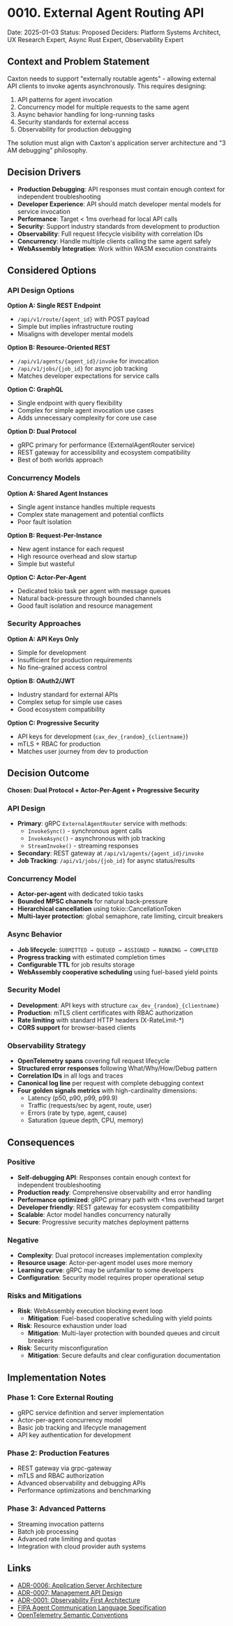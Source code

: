 # 0010. External Agent Routing API

Date: 2025-01-03
Status: Proposed
Deciders: Platform Systems Architect, UX Research Expert, Async Rust Expert, Observability Expert

## Context and Problem Statement

Caxton needs to support "externally routable agents" - allowing external API clients to invoke agents asynchronously. This requires designing:

1. API patterns for agent invocation
2. Concurrency model for multiple requests to the same agent
3. Async behavior handling for long-running tasks
4. Security standards for external access
5. Observability for production debugging

The solution must align with Caxton's application server architecture and "3 AM debugging" philosophy.

## Decision Drivers

- **Production Debugging**: API responses must contain enough context for independent troubleshooting
- **Developer Experience**: API should match developer mental models for service invocation
- **Performance**: Target < 1ms overhead for local API calls
- **Security**: Support industry standards from development to production
- **Observability**: Full request lifecycle visibility with correlation IDs
- **Concurrency**: Handle multiple clients calling the same agent safely
- **WebAssembly Integration**: Work within WASM execution constraints

## Considered Options

### API Design Options

**Option A: Single REST Endpoint**
- `/api/v1/route/{agent_id}` with POST payload
- Simple but implies infrastructure routing
- Misaligns with developer mental models

**Option B: Resource-Oriented REST**
- `/api/v1/agents/{agent_id}/invoke` for invocation
- `/api/v1/jobs/{job_id}` for async job tracking
- Matches developer expectations for service calls

**Option C: GraphQL**
- Single endpoint with query flexibility
- Complex for simple agent invocation use cases
- Adds unnecessary complexity for core use case

**Option D: Dual Protocol**
- gRPC primary for performance (ExternalAgentRouter service)
- REST gateway for accessibility and ecosystem compatibility
- Best of both worlds approach

### Concurrency Models

**Option A: Shared Agent Instances**
- Single agent instance handles multiple requests
- Complex state management and potential conflicts
- Poor fault isolation

**Option B: Request-Per-Instance**
- New agent instance for each request
- High resource overhead and slow startup
- Simple but wasteful

**Option C: Actor-Per-Agent**
- Dedicated tokio task per agent with message queues
- Natural back-pressure through bounded channels
- Good fault isolation and resource management

### Security Approaches

**Option A: API Keys Only**
- Simple for development
- Insufficient for production requirements
- No fine-grained access control

**Option B: OAuth2/JWT**
- Industry standard for external APIs
- Complex setup for simple use cases
- Good ecosystem compatibility

**Option C: Progressive Security**
- API keys for development (`cax_dev_{random}_{clientname}`)
- mTLS + RBAC for production
- Matches user journey from dev to production

## Decision Outcome

**Chosen: Dual Protocol + Actor-Per-Agent + Progressive Security**

### API Design
- **Primary**: gRPC `ExternalAgentRouter` service with methods:
  - `InvokeSync()` - synchronous agent calls
  - `InvokeAsync()` - asynchronous with job tracking
  - `StreamInvoke()` - streaming responses
- **Secondary**: REST gateway at `/api/v1/agents/{agent_id}/invoke`
- **Job Tracking**: `/api/v1/jobs/{job_id}` for async status/results

### Concurrency Model
- **Actor-per-agent** with dedicated tokio tasks
- **Bounded MPSC channels** for natural back-pressure
- **Hierarchical cancellation** using tokio::CancellationToken
- **Multi-layer protection**: global semaphore, rate limiting, circuit breakers

### Async Behavior
- **Job lifecycle**: `SUBMITTED → QUEUED → ASSIGNED → RUNNING → COMPLETED`
- **Progress tracking** with estimated completion times
- **Configurable TTL** for job results storage
- **WebAssembly cooperative scheduling** using fuel-based yield points

### Security Model
- **Development**: API keys with structure `cax_dev_{random}_{clientname}`
- **Production**: mTLS client certificates with RBAC authorization
- **Rate limiting** with standard HTTP headers (X-RateLimit-*)
- **CORS support** for browser-based clients

### Observability Strategy
- **OpenTelemetry spans** covering full request lifecycle
- **Structured error responses** following What/Why/How/Debug pattern
- **Correlation IDs** in all logs and traces
- **Canonical log line** per request with complete debugging context
- **Four golden signals metrics** with high-cardinality dimensions:
  - Latency (p50, p90, p99, p99.9)
  - Traffic (requests/sec by agent, route, user)
  - Errors (rate by type, agent, cause)
  - Saturation (queue depth, CPU, memory)

## Consequences

### Positive
- **Self-debugging API**: Responses contain enough context for independent troubleshooting
- **Production ready**: Comprehensive observability and error handling
- **Performance optimized**: gRPC primary path with <1ms overhead target
- **Developer friendly**: REST gateway for ecosystem compatibility
- **Scalable**: Actor model handles concurrency naturally
- **Secure**: Progressive security matches deployment patterns

### Negative
- **Complexity**: Dual protocol increases implementation complexity
- **Resource usage**: Actor-per-agent model uses more memory
- **Learning curve**: gRPC may be unfamiliar to some developers
- **Configuration**: Security model requires proper operational setup

### Risks and Mitigations
- **Risk**: WebAssembly execution blocking event loop
  - **Mitigation**: Fuel-based cooperative scheduling with yield points
- **Risk**: Resource exhaustion under load
  - **Mitigation**: Multi-layer protection with bounded queues and circuit breakers
- **Risk**: Security misconfiguration
  - **Mitigation**: Secure defaults and clear configuration documentation

## Implementation Notes

### Phase 1: Core External Routing
- gRPC service definition and server implementation
- Actor-per-agent concurrency model
- Basic job tracking and lifecycle management
- API key authentication for development

### Phase 2: Production Features
- REST gateway via grpc-gateway
- mTLS and RBAC authorization
- Advanced observability and debugging APIs
- Performance optimizations and benchmarking

### Phase 3: Advanced Patterns
- Streaming invocation patterns
- Batch job processing
- Advanced rate limiting and quotas
- Integration with cloud provider auth systems

## Links

- [ADR-0006: Application Server Architecture](0006-application-server-architecture.md)
- [ADR-0007: Management API Design](0007-management-api-design.md)
- [ADR-0001: Observability First Architecture](0001-observability-first-architecture.md)
- [FIPA Agent Communication Language Specification](http://www.fipa.org/specs/fipa00061/)
- [OpenTelemetry Semantic Conventions](https://opentelemetry.io/docs/reference/specification/trace/semantic_conventions/)